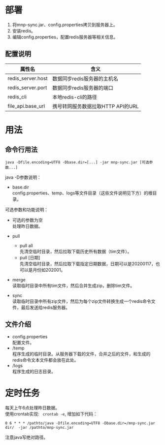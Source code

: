 # 部署
1. 将mnp-sync.jar、config.properties拷贝到服务器上。
2. 安装redis。
3. 编辑config.properties，配置redis服务器等相关信息。

## 配置说明
属性名|含义
-|-
redis_server.host |  数据同步redis服务器的主机名
redis_server.port |  数据同步redis服务器的端口
redis_cli         |  本地redis-cli的路径
file_api.base_url |  携号转网服务数据拉取HTTP API的URL


# 用法

## 命令行用法
```shell
java -Dfile.encoding=UTF8 -Dbase.dir=[...] -jar mnp-sync.jar [可选参数...]
````
java -D参数说明：
* base.dir  
  config.properties、temp、logs等文件目录（这些文件说明见下方）的根目录。

可选参数和功能说明：
* 可选的参数为空  
  处理昨日数据。

* pull  
  * pull all  
    先清空临时目录，然后拉取下载历史所有数据（tim文件）。 
  * pull [日期]  
    先清空临时目录，然后拉取下载指定日期数据，日期可以是20200117，也可以是月份如202001。

* merge  
  读取临时目录中所有tim文件，然后合并生成zip，删除tim文件。

* sync   
  读取临时目录中所有zip文件，然后为每个zip文件转换生成一个redis命令文件，最后发送给redis服务器。

## 文件介绍
* config.properties  
  配置文件。
* /temp  
  程序生成的临时目录。从服务器下载的文件，合并之后的文件，和生成的redis命令文本文件都会放在此处。
* /logs  
  程序生成的日志目录。


# 定时任务
每天上午6点处理昨日数据。  
使用crontab实现: ` crontab -e`, 增加如下代码：
```shell
0 6 * * * /pathto/java -Dfile.encoding=UTF8 -Dbase.dir=/mnp-sync.jar dir/  -jar /pathto/mnp-sync.jar
```
注意java写绝对路径。